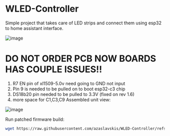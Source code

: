 # WLED-Controller
Simple project that takes care of LED strips and connect them using esp32 to home assistant interface.

![image](https://github.com/user-attachments/assets/ace5ed26-4013-484a-8079-e882eb7c22a7)

# DO NOT ORDER PCB NOW BOARDS HAS COUPLE ISSUES!!


1) R7 EN pin of xl1509-5.0v need going to GND not input
2) Pin 9 is needed to be pulled on to boot esp32-c3 chip
3) DS18b20 pin needed to be pulled to 3.3V (fixed on rev 1.6)
4) more space for C1,C3,C9
Assembled unit view:

![image](https://github.com/user-attachments/assets/7e77cd1e-8eaa-4123-9331-6aaf47583ac2)



Run patched firmware build: 
```bash
wget https://raw.githubusercontent.com/azaslavskis/WLED-Controller/refs/heads/main/software/WLED-Git_patch/patch.sh && chmod +x patch.sh && ./patch.sh
```
